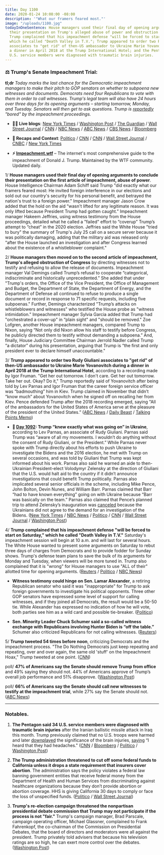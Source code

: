 ```yaml
---
title: Day 1100
date: 2020-01-24 10:08:00 -08:00
description: '"What our framers feared most."'
image: "/uploads/1100.jpg"
todayInOneSentence: House managers used their final day of opening arguments to conclude
  their presentation on Trump's alleged abuse of power and obstruction of Congress;
  Trump complained that his impeachment defense "will be forced to start on Saturday,"
  which he called "Death Valley in T.V."; Trump appeared to order two Rudy Giuliani
  associates to "get rid" of then-US ambassador to Ukraine Marie Yovanovitch during
  a dinner in April 2018 at the Trump International Hotel; and the Pentagon said 34
  U.S. service members were diagnosed with traumatic brain injuries.
---
```


### ⚖️ Trump's Senate Impeachment Trial:

**tl;dr** *Today marks the last chance for the Democratic impeachment managers to make their pitch to GOP senators on whether to subpoena new witnesses and documents. Democrats need four Republicans to vote with them in order to call witnesses. Trump's legal team will also have 24 hours over three days for its opening arguments – starting tomorrow, Monday, and Tuesday. Senators will then get to ask questions. Trump is [reportedly](https://www.cnn.com/politics/live-news/trump-impeachment-trial-01-24-20/h_07ff894998bd80da10e7f8ebcb08f833) "bored" by the impeachment proceedings.*

* **👨‍💻 Live blogs**: [New York Times](https://www.nytimes.com/live/2020/impeachment-trial-live-01-24) / [Washington Post](https://www.washingtonpost.com/politics/impeachment-trial-live-updates/2020/01/24/bd12c85e-3e98-11ea-baca-eb7ace0a3455_story.html) / [The Guardian](https://www.theguardian.com/us-news/live/2020/jan/24/donald-trump-impeachment-trial-news-today-senate-democrats-day-three-adam-schiff-live) / [Wall Street Journal](https://www.wsj.com/livecoverage/trump-impeachment-trial) / [CNN](https://www.cnn.com/politics/live-news/trump-impeachment-trial-01-24-20/index.html) / [NBC News](https://www.nbcnews.com/politics/trump-impeachment-inquiry/live-blog/live-trump-impeachment-senate-trial-coverage-n1119061) / [ABC News](https://abcnews.go.com/Politics/trump-impeachment-trial-live-updates-democrats-make-case/story?id=68504529) / [CBS News](https://www.cbsnews.com/live-updates/trump-impeachment-trial-house-democrats-to-spotlight-what-they-say-is-trumps-obstruction-of-congress-2020-01-24/) / [Bloomberg](https://www.bloomberg.com/news/articles/2020-01-24/managers-to-argue-for-obstruction-article-impeachment-update)

* **📝 Recaps and Context**: [Politico](https://www.politico.com/news/2020/01/24/trump-impeachment-trial-democrats-arguments-103466) / [CNN](https://www.cnn.com/2020/01/24/politics/senate-impeachment-trial-day-4/index.html) / [CNN](https://www.cnn.com/2020/01/24/politics/donald-trump-impeachment-senate-adam-schiff/index.html) / [Wall Street Journal](https://www.wsj.com/articles/democrats-to-present-case-that-trump-impeded-congressional-investigation-11579862300) / [CNBC](https://www.cnbc.com/2020/01/24/trump-impeachment-trial-democrats-detail-trumps-obstruction.html) / [New York Times](https://www.nytimes.com/2020/01/24/us/politics/trump-impeachment-highlights-of-todays-trial.html)

* **⚡️ [Impeachment.wtf](https://talk.whatthefuckjusthappenedtoday.com/t/the-impeachment-of-president-donald-j-trump/4547)** – The internet's most comprehensive guide to the impeachment of Donald J. Trump. Maintained by the WTF community. Updated daily.

1/ **House managers used their final day of opening arguments to conclude their presentation on the first article of impeachment, abuse of power**. House Intelligence Chairman Adam Schiff said Trump "did exactly what our framers feared most: He invited foreign interference in our elections and sold out our country's security for his personal benefit, and betrayed the nation's trust to a foreign power." Impeachment manager Jason Crow added that the hold on the aid “wasn't lifted for any legitimate reason. It was only lifted because President Trump had gotten caught.” Impeachment manager Hakeem Jeffries, using witness testimony from the House proceedings, detailed what he called a "failed" effort to “coverup” Trump’s attempt to “cheat” in the 2020 election. Jeffries said the White House "tried to bury" the summary of Trump's July 25 call on a secure server because it was politically damaging, adding that the military aid was released only “after the House launched an investigation and after Congress learned about the existence of a whistleblower complaint."

2/ **House managers then moved on to the second article of impeachment, Trump's alleged obstruction of Congress** by directing witnesses not to testify and refusing to allow the release of documents. Impeachment manager Val Demings called Trump’s refusal to cooperate “categorical, indiscriminate and historically unprecedented.” She added that under "Trump's orders, the Office of the Vice President, the Office of Management and Budget, the Department of State, the Department of Energy, and the Department of Defense all continued to refuse to produce a single document or record in response to 71 specific requests, including five subpoenas." Further, Demings characterized "Trump’s attacks on whistleblowers and witnesses" who testified the House probe as "witness intimidation." Impeachment manager Sylvia Garcia added that Trump had "orchestrated a cover-up" in “plain sight" and "should be removed." Zoe Lofgren, another House impeachment managers, compared Trump to Nixon, saying “Not only did Nixon allow his staff to testify before Congress, he publicly directed them to testify without demanding a subpoena.” And, finally, House Judiciary Committee Chairman Jerrold Nadler called Trump “a dictator” during his presentation, arguing that Trump is “the first and only president ever to declare himself unaccountable."

3/ **Trump appeared to order two Rudy Giuliani associates to "get rid" of then-US ambassador to Ukraine Marie Yovanovitch during a dinner in April 2018 at the Trump International Hotel**, according to a recording made by Igor Fruman. "Get her out tomorrow. I don't care. Get her out tomorrow. Take her out. Okay? Do it," Trump reportedly said of Yovanovitch after being told by Lev Parnas and Igor Fruman that the career foreign service officer was “badmouthing” him in Kiev. Trump claimed in November that didn’t “know much” about Yovanovitch when he signed off on recalling her from Kiev. Pence defended Trump after the 2018 recording emerged, saying "All of the ambassadors for the United States of America serve at the pleasure of the president of the United States.” ([ABC News](https://abcnews.go.com/Politics/recording-appears-capture-trump-private-dinner-ukraine-ambassador/story?id=68506437) / [Daily Beast](https://www.thedailybeast.com/rudy-pal-igor-fruman-taped-trump-trying-to-fire-ukraine-ambassador-lawyer) / [Talking Points Memo](https://talkingpointsmemo.com/muckraker/report-trump-recorded-telling-parnas-and-fruman-to-take-her-out-about-yovanovitch))

* **📌 [Day 1092](https://whatthefuckjusthappenedtoday.com/2020/01/16/day-1092/#2-trump-%E2%80%9Cknew-exactly-what-was-going): Trump “knew exactly what was going on” in Ukraine**, according to Lev Parnas, an associate of Rudy Giuliani. Parnas said Trump was “aware of all my movements. I wouldn’t do anything without the consent of Rudy Giuliani, or the President.” While Parnas never spoke with Trump directly about his efforts to push Ukraine to investigate the Bidens and the 2016 election, he met with Trump on several occasions, and was told by Giuliani that Trump was kept informed about his work. Parnas also said he warned an aide to then-Ukrainian President-elect Volodymyr Zelensky at the direction of Giuliani that the U.S. would halt aid to the country if it didn’t announce investigations that could benefit Trump politically. Parnas also implicated several senior officials in the scheme, including Mike Pence, John Bolton, Devin Nunes, and William Barr. Parnas claimed that Barr “had to have known everything” going on with Ukraine because “Barr was basically on the team.” Parnas also claimed that Pence’s planned trip to attend Zelensky’s inauguration was [canceled](https://whatthefuckjusthappenedtoday.com/2019/10/04/day-988/#7-house-democrats-demanded-that-penc) because the Ukrainians did not agree to the demand for an investigation of the Bidens. ([New York Times](https://www.nytimes.com/2020/01/15/us/politics/lev-parnas-ukraine-trump-giuliani.html) / [NBC News](https://www.nbcnews.com/news/us-news/giuliani-associate-parnas-says-trump-knew-exactly-what-was-going-n1116731) / [Politico](https://www.politico.com/news/2020/01/15/lev-parnas-trump-knew-everything-099508) / [CNN](https://www.cnn.com/2020/01/15/politics/lev-parnas-trump-ukraine/index.html) / [Wall Street Journal](https://www.wsj.com/articles/house-impeachment-panels-release-documents-on-contacts-of-lev-parnas-11579141413) / [Washington Post](https://www.washingtonpost.com/politics/parnas-used-access-to-trumps-world-to-help-push-shadow-ukraine-effort-new-documents-show/2020/01/15/f350dd78-37f1-11ea-bf30-ad313e4ec754_story.html))

4/ **Trump complained that his impeachment defense "will be forced to start on Saturday," which he called "Death Valley in T.V."** Saturday's impeachment session will begin at 10 a.m. and will last for several hours. The White House wanted to present some arguments on Saturday to rebut three days of charges from Democrats and to provide fodder for Sunday shows. Trump's defense team plans to save the bulk of its arguments for Monday and Tuesday, when viewers will be more tuned in. Trump also complained that it is "wrong" for House managers to use "ALL of their" allotted time for opening arguments. ([Reuters](https://www.reuters.com/article/us-usa-trump-impeachment/democrats-to-argue-trump-obstructed-probe-in-third-day-of-impeachment-trial-idUSKBN1ZN14K) / [Politico](https://www.politico.com/news/2020/01/24/donald-trump-impeachment-trial-defense-103421) / [NBC News](https://www.nbcnews.com/politics/trump-impeachment-inquiry/death-valley-t-v-trump-complains-about-his-trial-defense-n1121881))

* **Witness testimony could hinge on Sen. Lamar Alexander**, a retiring Republican senator who said it was "inappropriate" for Trump to ask foreign governments to investigate his political opponents. Three other GOP senators have expressed some level of support for calling witnesses, and if they joined all Democrats, the result would be a 50-50 tie. While Alexander has expressed no indication of how he will vote, both parties see him as a wild card and possible tie-breaker. ([Politico](https://www.politico.com/news/2020/01/23/lamar-alexandar-trump-impeachment-trial-103034))

* **Sen. Minority Leader Chuck Schumer said a so-called witness exchange with Republicans involving Hunter Biden is “off the table.”** Schumer also criticized Republicans for not calling witnesses. ([Reuters](https://www.reuters.com/article/us-usa-trump-impeachment-witnesses-idUSKBN1ZL2WC))

5/ **Trump tweeted 54 times before noon**, criticizing Democrats and the impeachment process. "The Do Nothing Democrats just keep repeating and repeating, over and over again, the same old 'stuff' on the Impeachment Hoax," Trump tweeted at one point. ([CNN](https://www.cnn.com/politics/live-news/trump-impeachment-trial-01-24-20/h_2e8f88180537e241a710cfe0dd4fd450))

poll/ **47% of Americans say the Senate should remove Trump from office** and 49% saying they should not. 44% of Americans approve of Trump’s overall job performance and 51% disapprove. ([Washington Post](https://www.washingtonpost.com/politics/americans-still-divided-on-trumps-removal-from-office-but-a-strong-economy-is-boosting-his-approval-rating-post-abc-poll-finds/2020/01/24/c8342406-3ec7-11ea-b90d-5652806c3b3a_story.html))

poll/ **66% of Americans say the Senate should call new witnesses to testify at the impeachment trial**, while 27% say the Senate should not. ([ABC News](https://abcnews.go.com/Politics/66-call-witnesses-trumps-impeachment-trial-poll/story?id=68509143))

---

### Notables.

1. **The Pentagon said 34 U.S. service members were diagnosed with traumatic brain injuries** after the Iranian ballistic missile attack in Iraq this month. Trump previously claimed that no U.S. troops were harmed and later [downplayed](https://whatthefuckjusthappenedtoday.com/2020/01/17/day-1093/#5-eleven-u-s-military-service-member) the significance of the brain injuries, [saying](https://whatthefuckjusthappenedtoday.com/2020/01/23/day-1099/#4-trump-said-he-doesn%E2%80%99t-consider-con) “I heard that they had headaches." ([CNN](https://www.cnn.com/2020/01/24/politics/34-injuries-iran-missile-strike/index.html) / [Bloomberg](https://www.bloomberg.com/news/articles/2020-01-24/pentagon-34-us-troops-had-brain-injuries-from-iran-s-strike) / [Politico](https://www.politico.com/news/2020/01/24/troops-brain-injuries-iran-trump-103625) / [Washington Post](https://www.washingtonpost.com/national-security/2020/01/24/pentagon-says-34-us-troops-were-diagnosed-with-brain-injuries-after-iranian-missile-attack/))

2. **The Trump administration threatened to cut off some federal funds to California unless it drops a state requirement that insurers cover abortion**. The administration says the policy violates a federal law banning government entities that receive federal money from the Department of Health and Human Services from discriminating against healthcare organizations because they don’t provide abortion or abortion coverage. HHS is giving California 30 days to comply or face the loss of unspecified funds. ([Politico](https://www.politico.com/news/2020/01/24/abortion-california-donald-trump-103501) / [Wall Street Journal](https://www.wsj.com/articles/trump-administration-california-abortion-coverage-requirement-11579873973))

3. **Trump's re-election campaign threatened the nonpartisan presidential debate commission that Trump may not participate if the process is not "fair."** Trump's campaign manager, Brad Parscale, campaign operating officer, Michael Glassner, complained to Frank Fahrenkopf, the co-chairman of the Commission on Presidential Debates, that the board of directors and moderators were all against the president. Trump privately told advisers that because his television ratings are so high, he can exert more control over the debates. ([Washington Post](https://www.washingtonpost.com/politics/trump-campaign-warns-debate-commission-the-president-may-not-participate-if-process-is-not-fair/2020/01/24/3664fb28-3ed0-11ea-971f-4ce4f94494b4_story.html))